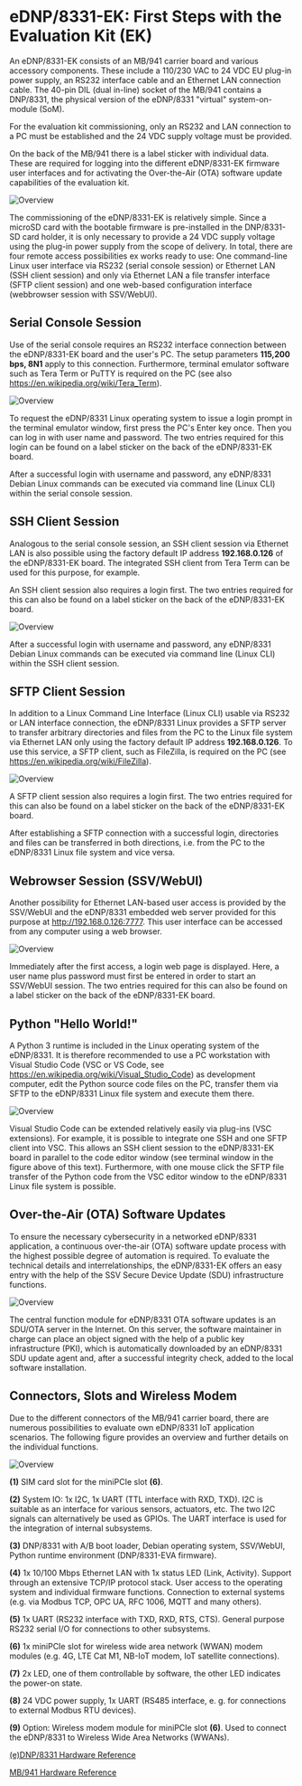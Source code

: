 # eDNP/8331-EK: First Steps with the Evaluation Kit (EK) 

An eDNP/8331-EK consists of an MB/941 carrier board and various accessory components. These include a 110/230 VAC to 24 VDC EU plug-in power supply, an RS232 interface cable and an Ethernet LAN connection cable. The 40-pin DIL (dual in-line) socket of the MB/941 contains a DNP/8331, the physical version of the eDNP/8331 "virtual" system-on-module (SoM). 

For the evaluation kit commissioning, only an RS232 and LAN connection to a PC must be established and the 24 VDC supply voltage must be provided.

On the back of the MB/941 there is a label sticker with individual data. These are required for logging into the different eDNP/8331-EK firmware user interfaces and for activating the Over-the-Air (OTA) software update capabilities of the evaluation kit.  

![Overview](https://ssv-comm.de/forum/bilder/8331EK-overview.jpg)

The commissioning of the eDNP/8331-EK is relatively simple. Since a microSD card with the bootable firmware is pre-installed in the DNP/8331-SD card holder, it is only necessary to provide a 24 VDC supply voltage using the plug-in power supply from the scope of delivery. In total, there are four remote access possibilities ex works ready to use: One command-line Linux user interface via RS232 (serial console session) or Ethernet LAN (SSH client session) and only via Ethernet LAN a file transfer interface (SFTP client session) and one web-based configuration interface (webbrowser session with SSV/WebUI).  

## Serial Console Session

Use of the serial console requires an RS232 interface connection between the eDNP/8331-EK board and the user's PC. The setup parameters **115,200 bps, 8N1** apply to this connection. Furthermore, terminal emulator software such as Tera Term or PuTTY is required on the PC (see also https://en.wikipedia.org/wiki/Tera_Term).

![Overview](https://ssv-comm.de/forum/bilder/8331EK-Serial.png)

To request the eDNP/8331 Linux operating system to issue a login prompt in the terminal emulator window, first press the PC's Enter key once. Then you can log in with user name and password. The two entries required for this login can be found on a label sticker on the back of the eDNP/8331-EK board.

After a successful login with username and password, any eDNP/8331 Debian Linux commands can be executed via command line (Linux CLI) within the serial console session.

## SSH Client Session

Analogous to the serial console session, an SSH client session via Ethernet LAN is also possible using the factory default IP address **192.168.0.126** of the eDNP/8331-EK board. The integrated SSH client from Tera Term can be used for this purpose, for example.

An SSH client session also requires a login first. The two entries required for this can also be found on a label sticker on the back of the eDNP/8331-EK board.

![Overview](https://ssv-comm.de/forum/bilder/8331EK-SSH.png)

After a successful login with username and password, any eDNP/8331 Debian Linux commands can be executed via command line (Linux CLI) within the SSH client session.

## SFTP Client Session

In addition to a Linux Command Line Interface (Linux CLI) usable via RS232 or LAN interface connection, the eDNP/8331 Linux provides a SFTP server to transfer arbitrary directories and files from the PC to the Linux file system via Ethernet LAN only using the factory default IP address **192.168.0.126**. To use this service, a SFTP client, such as FileZilla, is required on the PC (see https://en.wikipedia.org/wiki/FileZilla).

![Overview](https://ssv-comm.de/forum/bilder/8331EK-SFTP.png)

A SFTP client session also requires a login first. The two entries required for this can also be found on a label sticker on the back of the eDNP/8331-EK board.

After establishing a SFTP connection with a successful login, directories and files can be transferred in both directions, i.e. from the PC to the eDNP/8331 Linux file system and vice versa.

## Webrowser Session (SSV/WebUI)

Another possibility for Ethernet LAN-based user access is provided by the SSV/WebUI and the eDNP/8331 embedded web server provided for this purpose at http://192.168.0.126:7777. This user interface can be accessed from any computer using a web browser.

![Overview](https://ssv-comm.de/forum/bilder/8331EK-WUI.png)

Immediately after the first access, a login web page is displayed. Here, a user name plus password must first be entered in order to start an SSV/WebUI session. The two entries required for this can also be found on a label sticker on the back of the eDNP/8331-EK board.

## Python "Hello World!"

A Python 3 runtime is included in the Linux operating system of the eDNP/8331. It is therefore recommended to use a PC workstation with Visual Studio Code (VSC or VS Code, see https://en.wikipedia.org/wiki/Visual_Studio_Code) as development computer, edit the Python source code files on the PC, transfer them via SFTP to the eDNP/8331 Linux file system and execute them there.

![Overview](https://ssv-comm.de/forum/bilder/8331EK-VSC.png)

Visual Studio Code can be extended relatively easily via plug-ins (VSC extensions). For example, it is possible to integrate one SSH and one SFTP client into VSC. This allows an SSH client session to the eDNP/8331-EK board in parallel to the code editor window (see terminal window in the figure above of this text). Furthermore, with one mouse click the SFTP file transfer of the Python code from the VSC editor window to the eDNP/8331 Linux file system is possible.

## Over-the-Air (OTA) Software Updates

To ensure the necessary cybersecurity in a networked eDNP/8331 application, a continuous over-the-air (OTA) software update process with the highest possible degree of automation is required. To evaluate the technical details and interrelationships, the eDNP/8331-EK offers an easy entry with the help of the SSV Secure Device Update (SDU) infrastructure functions.

![Overview](https://ssv-comm.de/forum/bilder/8331EK-OTA.jpg)

The central function module for eDNP/8331 OTA software updates is an SDU/OTA server in the Internet. On this server, the software maintainer in charge can place an object signed with the help of a public key infrastructure (PKI), which is automatically downloaded by an eDNP/8331 SDU update agent and, after a successful integrity check, added to the local software installation.

## Connectors, Slots and Wireless Modem

Due to the different connectors of the MB/941 carrier board, there are numerous possibilities to evaluate own eDNP/8331 IoT application scenarios. The following figure provides an overview and further details on the individual functions.

![Overview](https://ssv-comm.de/forum/bilder/8331EK-explore.jpg)

**(1)** SIM card slot for the miniPCIe slot **(6)**.

**(2)** System IO: 1x I2C, 1x UART (TTL interface with RXD, TXD). I2C is suitable as an interface for various sensors, actuators, etc. The two I2C signals can alternatively be used as GPIOs. The UART interface is used for the integration of internal subsystems.

**(3)** DNP/8331 with A/B boot loader, Debian operating system, SSV/WebUI, Python runtime environment (DNP/8331-EVA firmware).

**(4)** 1x 10/100 Mbps Ethernet LAN with 1x status LED (Link, Activity). Support through an extensive TCP/IP protocol stack. User access to the operating system and individual firmware functions. Connection to external systems (e.g. via Modbus TCP, OPC UA, RFC 1006, MQTT and many others).

**(5)** 1x UART (RS232 interface with TXD, RXD, RTS, CTS). General purpose RS232 serial I/O for connections to other subsystems.

**(6)** 1x miniPCIe slot for wireless wide area network (WWAN) modem modules (e.g. 4G, LTE Cat M1, NB-IoT modem, IoT satellite connections).

**(7)** 2x LED, one of them controllable by software, the other LED indicates the power-on state.

**(8)** 24 VDC power supply, 1x UART (RS485 interface, e. g. for connections to external Modbus RTU devices).

**(9)** Option: Wireless modem module for miniPCIe slot **(6)**. Used to connect the eDNP/8331 to Wireless Wide Area Networks (WWANs). 

[(e)DNP/8331 Hardware Reference](https://www.ssv-embedded.de/doks/manuals/hr_dnp8331_en.pdf)

[MB/941 Hardware Reference](https://www.ssv-embedded.de/doks/manuals/hr_mb941_en.pdf)
